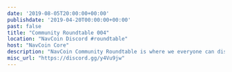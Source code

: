 ```yaml
---
date: '2019-08-05T20:00:00+00:00'
publishdate: '2019-04-20T00:00:00+00:00'
past: false
title: "Community Roundtable 004"
location: "NavCoin Discord #roundtable"
host: "NavCoin Core"
description: "NavCoin Community Roundtable is where we everyone can discuss what's going on in the project and how we can work together. The roundtables will be held at 8pm GMT on the first Monday of every month on the NavCoin Discord server, channel #roundtable."
misc_url: "https://discord.gg/y4Vu9jw"
---
```

